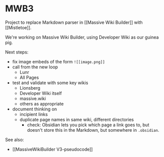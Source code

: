 # MWB3

Project to replace Markdown parser in [[Massive Wiki Builder]] with [[Mistletoe]].

We're working on Massive Wiki Builder, using Developer Wiki as our guinea pig.

Next steps:

- fix image embeds of the form `![[image.png]]`
- call from the new loop
	- Lunr
	- All Pages
- test and validate with some key wikis
	- Lionsberg
	- Developer Wiki itself
	- massive.wiki
	- others as appropriate
- document thinking on
	- incipient links
	- duplicate page names in same wiki, different directories
		- check: Obsidian lets you pick which page a link goes to, but doesn't store this in the Markdown, but somewhere in `.obsidian`.

See also:

- [[MassiveWikiBuilder V3-pseudocode]]